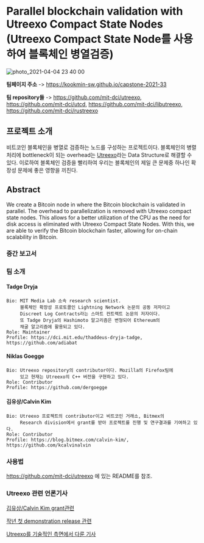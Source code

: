 # Parallel blockchain validation with Utreexo Compact State Nodes (Utreexo Compact State Node를 사용하여 블록체인 병열검증)

![photo_2021-04-04 23 40 00](https://user-images.githubusercontent.com/37185887/113512332-19325600-959f-11eb-8c60-b0b48417158a.jpeg)

**팀페이지 주소** -> https://kookmin-sw.github.io/capstone-2021-33

**팀 repository들** -> https://github.com/mit-dci/utreexo, https://github.com/mit-dci/utcd, https://github.com/mit-dci/libutreexo, https://github.com/mit-dci/rustreexo

## 프로젝트 소개

비트코인 블록체인을 병열로 검증하는 노드를 구성하는 프로젝트이다. 블록체인의 병렬처리에 bottleneck이 되는 overhead는 
[Utreexo](https://dci.mit.edu/utreexo)라는 Data Structure로 해결할 수 있다. 이로하여 블록체인 검증을 빨리하여 우리는 블록체인의 제일 큰 문제중 하나인 확장성 문제에 좋은 영향을 끼친다.

## Abstract

We create a Bitcoin node in where the Bitcoin blockchain is validated in parallel. The overhead to parallelization is removed with Utreexo compact state nodes. This allows for a better utilization of the CPU as the need for disk access is eliminated with Utreexo Compact State Nodes. With this, we are able to verify the Bitcoin blockchain faster, allowing for on-chain scalability in Bitcoin.

### 중간 보고서

### 팀 소개

#### Tadge Dryja

~~~
Bio: MIT Media Lab 소속 research scientist.
     블록체인 확장성 프로토콜인 Lightning Network 논문의 공동 저자이고
     Discreet Log Contracts라는 스마트 컨트랙트 논문의 저자이다.
     또 Tadge Dryja의 Hashimoto 알고리즘은 변형되어 Ethereum의
     채굴 알고리즘에 활용되고 있다.
Role: Maintainer
Profile: https://dci.mit.edu/thaddeus-dryja-tadge, https://github.com/adiabat
~~~

#### Niklas Goegge

~~~
Bio: Utreexo repository의 contributor이다. Mozilla의 Firefox팀에
     있고 현재는 Utreexo의 C++ 버전을 구현하고 있다.
Role: Contributor
Profile: https://github.com/dergoegge
~~~

#### 김유상/Calvin Kim

~~~
Bio: Utreexo 프로젝트의 contributor이고 비트코인 거래소, Bitmex의
     Research division에서 grant를 받아 프로젝트를 진행 및 연구결과를 기여하고 있다.
Role: Contributor
Profile: https://blog.bitmex.com/calvin-kim/, https://github.com/kcalvinalvin
~~~

### 사용법

https://github.com/mit-dci/utreexo 에 있는 README를 참조.

### Utreexo 관련 언론기사

[김유상/Calvin Kim grant관련](https://decrypt.co/39630/bitmex-grants-40000-to-developer-of-bitcoin-scalability-project)

[작년 첫 demonstration release 관련](https://www.coindesk.com/mit-lightning-creator-unveils-first-demonstration-of-bitcoin-scaling-tech)

[Utreexo를 기술적인 측면에서 다룬 기사](https://bitcoinmagazine.com/technical/bitcoins-growing-utxo-problem-and-how-utreexo-can-help-solve-it)
